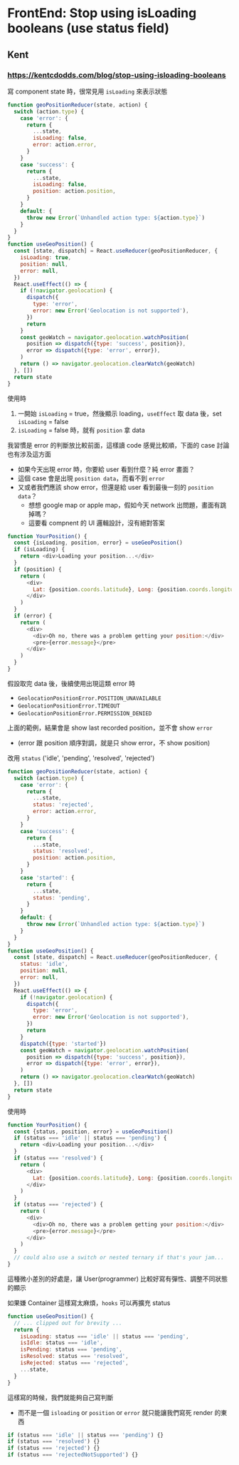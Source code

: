 # FrontEnd: Stop using isLoading booleans (use status field)
## Kent
### https://kentcdodds.com/blog/stop-using-isloading-booleans

寫 component state 時，很常見用 `isLoading` 來表示狀態

```js
function geoPositionReducer(state, action) {
  switch (action.type) {
    case 'error': {
      return {
        ...state,
        isLoading: false,
        error: action.error,
      }
    }
    case 'success': {
      return {
        ...state,
        isLoading: false,
        position: action.position,
      }
    }
    default: {
      throw new Error(`Unhandled action type: ${action.type}`)
    }
  }
}
function useGeoPosition() {
  const [state, dispatch] = React.useReducer(geoPositionReducer, {
    isLoading: true,
    position: null,
    error: null,
  })
  React.useEffect(() => {
    if (!navigator.geolocation) {
      dispatch({
        type: 'error',
        error: new Error('Geolocation is not supported'),
      })
      return
    }
    const geoWatch = navigator.geolocation.watchPosition(
      position => dispatch({type: 'success', position}),
      error => dispatch({type: 'error', error}),
    )
    return () => navigator.geolocation.clearWatch(geoWatch)
  }, [])
  return state
}
```

使用時  
1. 一開始 `isLoading` = true，然後顯示 loading，`useEffect` 取 data 後，set `isLoading` = false
2. `isLoading` = false 時，就有 `position` 拿 data

我習慣是 error 的判斷放比較前面，這樣讀 code 感覺比較順，下面的 case 討論也有涉及這方面  
- 如果今天出現 error 時，你要給 user 看到什麼？純 error 畫面？
- 這個 case 會是出現 `position data`，而看不到 `error`
- 又或者我們應該 show error，但還是給 user 看到最後一刻的 `position data`？
  - 想想 google map or apple map，假如今天 network 出問題，畫面有跳掉嗎？
  - 這要看 compnent 的 UI 邏輯設計，沒有絕對答案

```js
function YourPosition() {
  const {isLoading, position, error} = useGeoPosition()
  if (isLoading) {
    return <div>Loading your position...</div>
  }
  if (position) {
    return (
      <div>
        Lat: {position.coords.latitude}, Long: {position.coords.longitude}
      </div>
    )
  }
  if (error) {
    return (
      <div>
        <div>Oh no, there was a problem getting your position:</div>
        <pre>{error.message}</pre>
      </div>
    )
  }
}
```

假設取完 data 後，後續使用出現這類 error 時
- `GeolocationPositionError.POSITION_UNAVAILABLE`
- `GeolocationPositionError.TIMEOUT`
- `GeolocationPositionError.PERMISSION_DENIED`

上面的範例，結果會是 show last recorded position，並不會 show `error`
- (error 跟 position 順序對調，就是只 show error，不 show position)

改用 `status` ('idle', 'pending', 'resolved', 'rejected')

```js
function geoPositionReducer(state, action) {
  switch (action.type) {
    case 'error': {
      return {
        ...state,
        status: 'rejected',
        error: action.error,
      }
    }
    case 'success': {
      return {
        ...state,
        status: 'resolved',
        position: action.position,
      }
    }
    case 'started': {
      return {
        ...state,
        status: 'pending',
      }
    }
    default: {
      throw new Error(`Unhandled action type: ${action.type}`)
    }
  }
}
function useGeoPosition() {
  const [state, dispatch] = React.useReducer(geoPositionReducer, {
    status: 'idle',
    position: null,
    error: null,
  })
  React.useEffect(() => {
    if (!navigator.geolocation) {
      dispatch({
        type: 'error',
        error: new Error('Geolocation is not supported'),
      })
      return
    }
    dispatch({type: 'started'})
    const geoWatch = navigator.geolocation.watchPosition(
      position => dispatch({type: 'success', position}),
      error => dispatch({type: 'error', error}),
    )
    return () => navigator.geolocation.clearWatch(geoWatch)
  }, [])
  return state
}
```

使用時
```js
function YourPosition() {
  const {status, position, error} = useGeoPosition()
  if (status === 'idle' || status === 'pending') {
    return <div>Loading your position...</div>
  }
  if (status === 'resolved') {
    return (
      <div>
        Lat: {position.coords.latitude}, Long: {position.coords.longitude}
      </div>
    )
  }
  if (status === 'rejected') {
    return (
      <div>
        <div>Oh no, there was a problem getting your position:</div>
        <pre>{error.message}</pre>
      </div>
    )
  }
  // could also use a switch or nested ternary if that's your jam...
}
```

這種微小差別的好處是，讓 User(programmer) 比較好寫有彈性、調整不同狀態的顯示  

如果嫌 Container 這樣寫太麻煩，`hooks` 可以再擴充 status  
```js
function useGeoPosition() {
  // ... clipped out for brevity ...
  return {
    isLoading: status === 'idle' || status === 'pending',
    isIdle: status === 'idle',
    isPending: status === 'pending',
    isResolved: status === 'resolved',
    isRejected: status === 'rejected',
    ...state,
  }
}
```

這樣寫的時候，我們就能夠自己寫判斷
- 而不是一個 `isloading` or `position` or `error` 就只能讓我們寫死 render 的東西

```js
if (status === 'idle' || status === 'pending') {}
if (status === 'resolved') {}
if (status === 'rejected') {}
if (status === 'rejectedNotSupported') {}
```